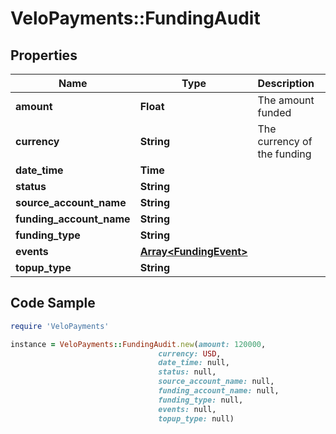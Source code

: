 # VeloPayments::FundingAudit

## Properties

Name | Type | Description | Notes
------------ | ------------- | ------------- | -------------
**amount** | **Float** | The amount funded | [optional] 
**currency** | **String** | The currency of the funding | [optional] 
**date_time** | **Time** |  | [optional] 
**status** | **String** |  | [optional] 
**source_account_name** | **String** |  | [optional] 
**funding_account_name** | **String** |  | [optional] 
**funding_type** | **String** |  | [optional] 
**events** | [**Array&lt;FundingEvent&gt;**](FundingEvent.md) |  | [optional] 
**topup_type** | **String** |  | [optional] 

## Code Sample

```ruby
require 'VeloPayments'

instance = VeloPayments::FundingAudit.new(amount: 120000,
                                 currency: USD,
                                 date_time: null,
                                 status: null,
                                 source_account_name: null,
                                 funding_account_name: null,
                                 funding_type: null,
                                 events: null,
                                 topup_type: null)
```


